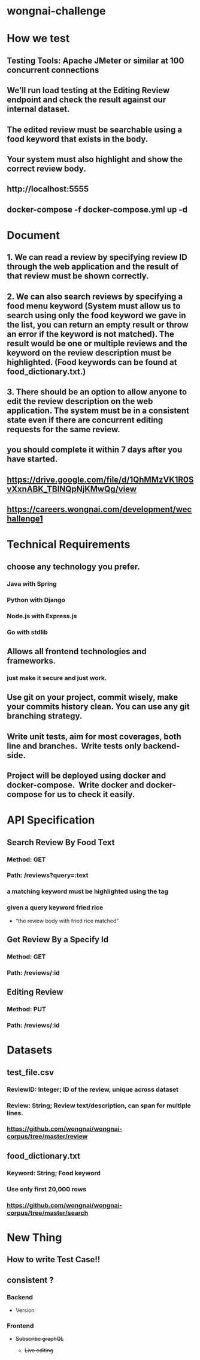 # wongnai-challenge


# How we test


## Testing Tools: Apache JMeter or similar at 100 concurrent connections

## We’ll run load testing at the Editing Review endpoint and check the result against our internal dataset. 

## The edited review must be searchable using a food keyword that exists in the body. 

## Your system must also highlight and show the correct review body.

## http://localhost:5555

## docker-compose -f docker-compose.yml up -d


# Document


## 1. We can read a review by specifying review ID through the web application and the result of that review must be shown correctly. 

## 2. We can also search reviews by specifying a food menu keyword (System must allow us to search using only the food keyword we gave in the list, you can return an empty result or throw an error if the keyword is not matched). The result would be one or multiple reviews and the keyword on the review description must be highlighted. (Food keywords can be found at food_dictionary.txt.)

## 3. There should be an option to allow anyone to edit the review description on the web application. The system must be in a consistent state even if there are concurrent editing requests for the same review.

## you should complete it within 7 days after you have started.

## https://drive.google.com/file/d/1QhMMzVK1R0SvXxnABK_TBlNQpNjKMwQg/view

## https://careers.wongnai.com/development/wechallenge1


# Technical Requirements


## choose any technology you prefer. 

### Java with Spring

### Python with Django

### Node.js with Express.js

### Go with stdlib

## Allows all frontend technologies and frameworks.

### just make it secure and just work.

## Use git on your project, commit wisely, make your commits history clean. You can use any git branching strategy.

## Write unit tests, aim for most coverages, both line and branches.  Write tests only backend-side.

## Project will be deployed using docker and docker-compose.  Write docker and docker-compose for us to check it easily.


# API Specification 


## Search Review By Food Text

### Method: GET

### Path: /reviews?query=:text

### a matching keyword must be highlighted using the <keyword> tag

### given a query keyword fried rice

- “the review body with <keyword>fried rice</keyword> matched”

## Get Review By a Specify Id

### Method: GET

### Path: /reviews/:id

## Editing Review

### Method: PUT

### Path: /reviews/:id


# Datasets


## test_file.csv

### ReviewID: Integer; ID of the review, unique across dataset 

### Review: String; Review text/description, can span for multiple lines. 

###  https://github.com/wongnai/wongnai-corpus/tree/master/review 

## food_dictionary.txt

### Keyword: String; Food keyword 

### Use only first 20,000 rows

### https://github.com/wongnai/wongnai-corpus/tree/master/search 


# New Thing


## How to write Test Case!!

## consistent ?

### Backend

- Version

### Frontend

- ~~Subscribe graphQL~~

	- ~~Live editing~~

